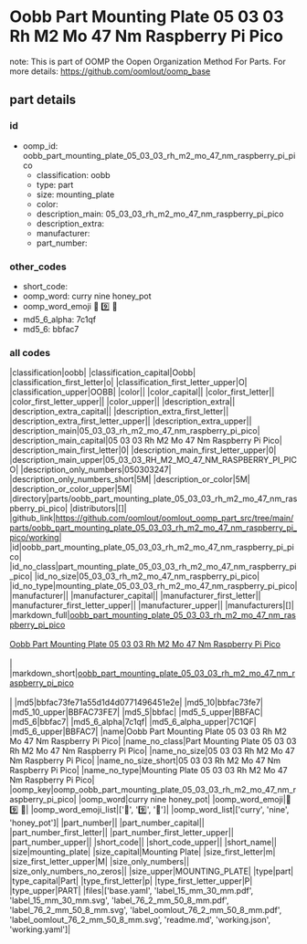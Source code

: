 # Oobb Part Mounting Plate 05 03 03 Rh M2 Mo 47 Nm Raspberry Pi Pico  

note: This is part of OOMP the Oopen Organization Method For Parts. For more details: https://github.com/oomlout/oomp_base

##  part details





### id
* oomp_id: oobb_part_mounting_plate_05_03_03_rh_m2_mo_47_nm_raspberry_pi_pico
  * classification: oobb
  * type: part
  * size: mounting_plate
  * color: 
  * description_main: 05_03_03_rh_m2_mo_47_nm_raspberry_pi_pico
  * description_extra: 
  * manufacturer: 
  * part_number: 

### other_codes
* short_code: 
* oomp_word: curry nine honey_pot
* oomp_word_emoji :curry: :nine: :honey_pot:
* md5_6_alpha: 7c1qf
* md5_6: bbfac7

### all codes 
|classification|oobb|
|classification_capital|Oobb|
|classification_first_letter|o|
|classification_first_letter_upper|O|
|classification_upper|OOBB|
|color||
|color_capital||
|color_first_letter||
|color_first_letter_upper||
|color_upper||
|description_extra||
|description_extra_capital||
|description_extra_first_letter||
|description_extra_first_letter_upper||
|description_extra_upper||
|description_main|05_03_03_rh_m2_mo_47_nm_raspberry_pi_pico|
|description_main_capital|05 03 03 Rh M2 Mo 47 Nm Raspberry Pi Pico|
|description_main_first_letter|0|
|description_main_first_letter_upper|0|
|description_main_upper|05_03_03_RH_M2_MO_47_NM_RASPBERRY_PI_PICO|
|description_only_numbers|050303247|
|description_only_numbers_short|5M|
|description_or_color|5M|
|description_or_color_upper|5M|
|directory|parts/oobb_part_mounting_plate_05_03_03_rh_m2_mo_47_nm_raspberry_pi_pico|
|distributors|[]|
|github_link|https://github.com/oomlout/oomlout_oomp_part_src/tree/main/parts/oobb_part_mounting_plate_05_03_03_rh_m2_mo_47_nm_raspberry_pi_pico/working|
|id|oobb_part_mounting_plate_05_03_03_rh_m2_mo_47_nm_raspberry_pi_pico|
|id_no_class|part_mounting_plate_05_03_03_rh_m2_mo_47_nm_raspberry_pi_pico|
|id_no_size|05_03_03_rh_m2_mo_47_nm_raspberry_pi_pico|
|id_no_type|mounting_plate_05_03_03_rh_m2_mo_47_nm_raspberry_pi_pico|
|manufacturer||
|manufacturer_capital||
|manufacturer_first_letter||
|manufacturer_first_letter_upper||
|manufacturer_upper||
|manufacturers|[]|
|markdown_full|[oobb_part_mounting_plate_05_03_03_rh_m2_mo_47_nm_raspberry_pi_pico](https://github.com/oomlout/oomlout_oomp_part_src/tree/main/parts/oobb_part_mounting_plate_05_03_03_rh_m2_mo_47_nm_raspberry_pi_pico/working)<br>[](https://github.com/oomlout/oomlout_oomp_part_src/tree/main/parts/oobb_part_mounting_plate_05_03_03_rh_m2_mo_47_nm_raspberry_pi_pico/working)<br>[Oobb Part Mounting Plate 05 03 03 Rh M2 Mo 47 Nm Raspberry Pi Pico](https://github.com/oomlout/oomlout_oomp_part_src/tree/main/parts/oobb_part_mounting_plate_05_03_03_rh_m2_mo_47_nm_raspberry_pi_pico/working)<br><br>|
|markdown_short|[oobb_part_mounting_plate_05_03_03_rh_m2_mo_47_nm_raspberry_pi_pico](https://github.com/oomlout/oomlout_oomp_part_src/tree/main/parts/oobb_part_mounting_plate_05_03_03_rh_m2_mo_47_nm_raspberry_pi_pico/working)<br><br>|
|md5|bbfac73fe71a55d1d4d0771496451e2e|
|md5_10|bbfac73fe7|
|md5_10_upper|BBFAC73FE7|
|md5_5|bbfac|
|md5_5_upper|BBFAC|
|md5_6|bbfac7|
|md5_6_alpha|7c1qf|
|md5_6_alpha_upper|7C1QF|
|md5_6_upper|BBFAC7|
|name|Oobb Part Mounting Plate 05 03 03 Rh M2 Mo 47 Nm Raspberry Pi Pico|
|name_no_class|Part Mounting Plate 05 03 03 Rh M2 Mo 47 Nm Raspberry Pi Pico|
|name_no_size|05 03 03 Rh M2 Mo 47 Nm Raspberry Pi Pico|
|name_no_size_short|05 03 03 Rh M2 Mo 47 Nm Raspberry Pi Pico|
|name_no_type|Mounting Plate 05 03 03 Rh M2 Mo 47 Nm Raspberry Pi Pico|
|oomp_key|oomp_oobb_part_mounting_plate_05_03_03_rh_m2_mo_47_nm_raspberry_pi_pico|
|oomp_word|curry nine honey_pot|
|oomp_word_emoji|:curry: :nine: :honey_pot:|
|oomp_word_emoji_list|[':curry:', ':nine:', ':honey_pot:']|
|oomp_word_list|['curry', 'nine', 'honey_pot']|
|part_number||
|part_number_capital||
|part_number_first_letter||
|part_number_first_letter_upper||
|part_number_upper||
|short_code||
|short_code_upper||
|short_name||
|size|mounting_plate|
|size_capital|Mounting Plate|
|size_first_letter|m|
|size_first_letter_upper|M|
|size_only_numbers||
|size_only_numbers_no_zeros||
|size_upper|MOUNTING_PLATE|
|type|part|
|type_capital|Part|
|type_first_letter|p|
|type_first_letter_upper|P|
|type_upper|PART|
|files|['base.yaml', 'label_15_mm_30_mm.pdf', 'label_15_mm_30_mm.svg', 'label_76_2_mm_50_8_mm.pdf', 'label_76_2_mm_50_8_mm.svg', 'label_oomlout_76_2_mm_50_8_mm.pdf', 'label_oomlout_76_2_mm_50_8_mm.svg', 'readme.md', 'working.json', 'working.yaml']|
